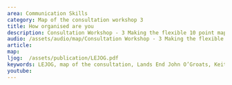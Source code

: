 ```yaml
---
area: Communication Skills
category: Map of the consultation workshop 3
title: How organised are you
description: Consultation Workshop - 3 Making the flexible 10 point map of the consultation automatic
audio: /assets/audio/map/Consultation Workshop - 3 Making the flexible 10 point map of the consultation automatic - MQ.mp3
article: 
map:
ljog:  /assets/publication/LEJOG.pdf
keywords: LEJOG, map of the consultation, Lands End John O’Groats, Keith Birrell
youtube: 
--- 
```

